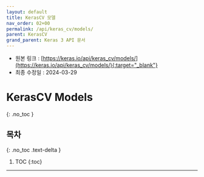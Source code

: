 ```yaml
---
layout: default
title: KerasCV 모델
nav_order: 02+00
permalink: /api/keras_cv/models/
parent: KerasCV
grand_parent: Keras 3 API 문서
---
```


* 원본 링크 : [https://keras.io/api/keras_cv/models/](https://keras.io/api/keras_cv/models/){:target="_blank"}
* 최종 수정일 : 2024-03-29

# KerasCV Models
{: .no_toc }

## 목차
{: .no_toc .text-delta }

1. TOC
{:toc}

---
